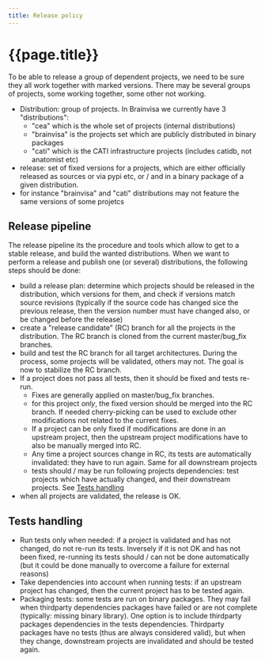 ```yaml
---
title: Release policy
---
```


# {{page.title}}

To be able to release a group of dependent projects, we need to be sure they all work together with marked versions. There may be several groups of projects, some working together, some other not working.

* Distribution: group of projects. In Brainvisa we currently have 3 "distributions":
  * "cea" which is the whole set of projects (internal distributions)
  * "brainvisa" is the projects set which are publicly distributed in binary packages
  * "cati" which is the CATI infrastructure projects (includes catidb, not anatomist etc)
* release: set of fixed versions for a projects, which are either officially released as sources or via pypi etc, or / and in a binary package of a given distribution.
* for instance "brainvisa" and "cati" distributions may not feature the same versions of some projetcs

## Release pipeline

The release pipeline its the procedure and tools which allow to get to a stable release, and build the wanted distributions. 
When we want to perform a release and publish one (or several) distributions, the following steps should be done:

* build a release plan: determine which projects should be released in the distribution, which versions for them, and check if versions match source revisions (typically if the source code has changed sice the previous release, then the version number must have changed also, or be changed before the release)
* create a "release candidate" (RC) branch for all the projects in the distribution. The RC branch is cloned from the current master/bug_fix branches.
* build and test the RC branch for all target architectures. During the process, some projects will be validated, others may not. The goal is now to stabilize the RC branch.
* If a project does not pass all tests, then it should be fixed and tests re-run.
  * Fixes are generally applied on master/bug_fix branches.
  * for this project *only*, the fixed version should be merged into the RC branch. If needed cherry-picking can be used to exclude other modifications not related to the current fixes.
  * If a project can be only fixed if modifications are done in an upstream project, then the upstream project modifications have to also be manually merged into RC.
  * Any time a project sources change in RC, its tests are automatically invalidated: they have to run again. Same for all downstream projects
  * tests should / may be run following projects dependencies: test projects which have actually changed, and their downstream projects. See [Tests handling](#tests-handling)
* when all projects are validated, the release is OK.
  
## Tests handling

* Run tests only when needed: if a project is validated and has not changed, do not re-run its tests. Inversely if it is not OK and has not been fixed, re-running its tests should / can not be done automatically (but it could be done manually to overcome a failure for external reasons)
* Take dependencies into account when running tests: if an upstream project has changed, then the current project has to be tested again.
* Packaging tests: some tests are run on binary packages. They may fail when thirdparty dependencies packages have failed or are not complete (typically: missing binary library). One option is to include thirdparty packages dependencies in the tests dependencies. Thirdparty packages have no tests (thus are always considered valid), but when they change, downstream projects are invalidated and should be tested again.
